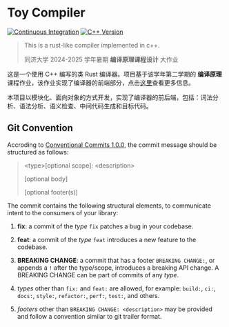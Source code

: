 # Toy Compiler

[![Continuous Integration](https://github.com/anxi710/toy_compiler/actions/workflows/c-cpp.yml/badge.svg)](https://github.com/anxi710/toy_compiler/actions/workflows/c-cpp.yml) [![C++ Version](https://img.shields.io/badge/C%2B%2B-23-blue.svg)](https://en.cppreference.com/w/cpp/23.html)

> This is a rust-like compiler implemented in c++.
>
> 同济大学 2024-2025 学年暑期 **编译原理课程设计** 大作业

这是一个使用 C++ 编写的类 Rust 编译器。项目基于该学年第二学期的 **编译原理** 课程作业，该作业实现了编译器的前端部分，点击[这里](https://github.com/anxi710/compiler-principle-project)查看更多信息。

本项目以模块化、面向对象的方式开发，实现了编译器的前后端，包括：词法分析、语法分析、语义检查、中间代码生成和目标代码。

## Git Convention

Accroding to [Conventional Commits 1.0.0](https://www.conventionalcommits.org/en/v1.0.0/#specification), the commit message should be structured as follows:

> \<type\>[optional scope]: \<description\>
>
> [optional body]
>
> [optional footer(s)]

The commit contains the following structural elements, to communicate intent to the consumers of your library:

1. **fix**: a commit of the *type* `fix` patches a bug in your codebase.

2. **feat**: a commit of the *type* `feat` introduces a new feature to the codebase.

3. **BREAKING CHANGE**: a commit that has a footer `BREAKING CHANGE:`, or appends a `!` after the type/scope, introduces a breaking API change. A BREAKING CHANGE can be part of commits of any *type*.

4. *types* other than `fix:` and `feat:` are allowed, for example: `build:`, `ci:`, `docs:`, `style:`, `refactor:`, `perf:`, `test:`, and others.

5. *footers* other than `BREAKING CHANGE: <description>` may be provided and follow a convention similar to git trailer format.

